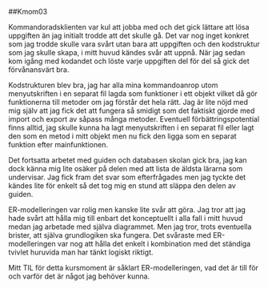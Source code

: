 ##Kmom03




Kommandoradsklienten var kul att jobba med och det gick lättare att lösa uppgiften än jag initialt trodde att det skulle gå. Det var nog inget konkret som jag trodde skulle vara svårt utan bara att uppgiften och den kodstruktur som jag skulle skapa, i mitt huvud kändes svår att uppnå. När jag sedan kom igång med kodandet och löste varje uppgiften del för del så gick det förvånansvärt bra.

Kodstrukturen blev bra, jag har alla mina kommandoanrop utom menyutskriften i en separat fil lagda som funktioner i ett objekt vilket då gör funktionerna till metoder om jag förstår det hela rätt.
Jag är lite nöjd med mig själv att jag fick det att fungera så smidigt som det faktiskt gjorde med import och export av såpass många metoder. Eventuell förbättringspotential finns alltid, jag skulle kunna ha lagt menyutskriften i en separat fil eller lagt den som en metod i mitt objekt men nu fick den ligga som en separat funktion efter mainfunktionen.

Det fortsatta arbetet med guiden och databasen skolan gick bra, jag kan dock känna mig lite osäker på delen med att lista de äldsta lärarna som undervisar. Jag fick fram det svar som efterfrågades men jag tyckte det kändes lite för enkelt så det tog mig en stund att släppa den delen av guiden.  

ER-modelleringen var rolig men kanske lite svår att göra. Jag tror att jag hade svårt att hålla mig till enbart det konceptuellt i alla fall i mitt huvud medan jag arbetade med själva diagrammet. Men jag tror, trots eventuella brister, att själva grundlogiken ska fungera.
Det svåraste med ER-modelleringen var nog att hålla det enkelt i kombination med det ständiga tvivlet huruvida man har tänkt logiskt riktigt.

Mitt TIL för detta kursmoment är såklart ER-modelleringen, vad det är till för och varför det är något jag behöver kunna.
